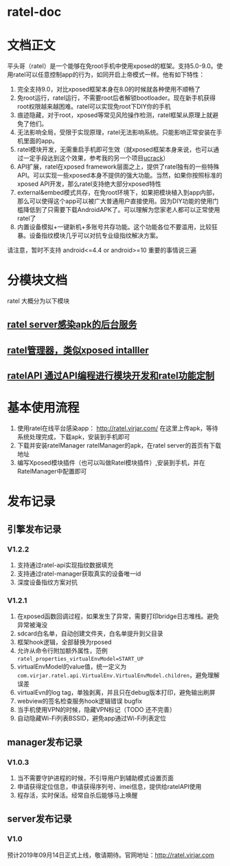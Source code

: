 # ratel-doc
# 文档正文
平头哥（ratel）是一个能够在免root手机中使用xposed的框架。支持5.0-9.0。使用ratel可以任意控制app的行为，如同开启上帝模式一样。他有如下特性：

1. 完全支持9.0，对比xposed框架本身在8.0的时候就各种使用不顺畅了
2. 免root运行，ratel运行，不需要root后者解锁bootloader。现在新手机获得root权限越来越困难。ratel可以实现免root下DIY你的手机
3. 痕迹隐藏，对于root，xposed等常见风险操作检测，ratel框架从原理上就避免了他们。
4. 无法影响全局，受限于实现原理，ratel无法影响系统。只能影响正常安装在手机里面的app。
5. ratel模块开发，无需重启手机即可生效（就xposed框架本身来说，也可以通过一定手段达到这个效果，参考我的另一个项目[ucrack](https://gitee.com/virjar/ucrack)）
6. API扩展，ratel在xposed framework层面之上，提供了ratel独有的一些特殊API。可以实现一些xposed本身不提供的强大功能。当然，如果你按照标准的xposed API开发，那么ratel支持绝大部分xposed特性
7. external&embed模式共存，在免root环境下，如果把模块植入到app内部，那么可以使得这个app可以被广大普通用户直接使用。因为DIY功能的使用门槛降低到了只需要下载AndroidAPK了。可以理解为您家老人都可以正常使用ratel了
9. 内置设备模拟+一键新机+多账号共存功能。这个功能各位不要滥用，比较狂暴。设备指纹模块几乎可以对抗专业级指纹解决方案。


请注意，暂时不支持 android<=4.4 or android>=10 重要的事情说三遍
# 分模块文档
ratel 大概分为以下模块

## [ratel server感染apk的后台服务](2.ratelServer.md)
## [ratel管理器，类似xposed intalller](3.ratelManager.md)
## [ratelAPI 通过API编程进行模块开发和ratel功能定制](4.ratelAPI.md)

# 基本使用流程
1. 使用ratel在线平台感染app： http://ratel.virjar.com/
在这里上传apk，等待系统处理完成，下载apk，安装到手机即可
2. 下载并安装ratelManager
ratelManager的apk，在ratel server的首页有下载地址
3. 编写Xposed模块插件（也可以叫做Ratel模块插件）,安装到手机，并在RatelManager中配置即可

# 发布记录
## 引擎发布记录

### V1.2.2
1. 支持通过ratel-api实现指纹数据填充
2. 支持通过ratel-manager获取真实的设备唯一id
3. 深度设备指纹方案对抗

### V1.2.1
1. 在xposed函数回调过程，如果发生了异常，需要打印bridge日志堆栈。避免异常被淹没
2. sdcard白名单，自动创建文件夹，白名单提升到父目录
3. 框架hook逻辑，全部替换为rposed
4. 允许从命令行附加额外属性，范例``ratel_properties_virtualEnvModel=START_UP``
5. virtualEnvModel的value值，统一定义为``com.virjar.ratel.api.VirtualEnv.VirtualEnvModel.children``，避免理解误差
6. virtualEvn的log tag，单独剥离，并且只在debug版本打印，避免输出刷屏
7. webview的签名检查服务hook逻辑错误 bugfix
8. 当手机使用VPN的时候，隐藏VPN标记（TODO 还不完善）
9. 自动隐藏Wi-Fi列表BSSID，避免app通过Wi-Fi列表定位


## manager发布记录

### V1.0.3
1. 当不需要守护进程的时候，不引导用户到辅助模式设置页面
2. 申请获得定位信息，申请获得序列号、imei信息，提供给ratelAPI使用
3. 程存活，实时保活。经常自杀后能够马上唤醒

## server发布记录
### V1.0
预计2019年09月14日正式上线，敬请期待。官网地址：http://ratel.virjar.com